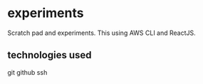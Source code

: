 # experiments
Scratch pad and experiments.  This using AWS CLI and ReactJS.

## technologies used
git
github
ssh
